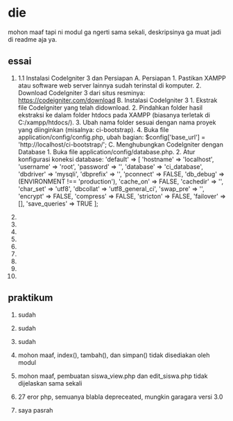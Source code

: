 # die
mohon maaf tapi ni modul ga ngerti sama sekali, deskripsinya ga muat jadi di readme aja ya.
## essai
1. 1.1 Instalasi CodeIgniter 3 dan Persiapan A. Persiapan 1.	Pastikan XAMPP atau software web server lainnya sudah terinstal di komputer. 2.	Download CodeIgniter 3 dari situs resminya: https://codeigniter.com/download B. Instalasi CodeIgniter 3 1.	Ekstrak file CodeIgniter yang telah didownload. 2.	Pindahkan folder hasil ekstraksi ke dalam folder htdocs pada XAMPP (biasanya terletak di C:/xampp/htdocs/). 3.	Ubah nama folder sesuai dengan nama proyek yang diinginkan (misalnya: ci-bootstrap). 4.	Buka file application/config/config.php, ubah bagian: $config['base_url'] = 'http://localhost/ci-bootstrap/'; C. Menghubungkan CodeIgniter dengan Database 1.	Buka file application/config/database.php. 2.	Atur konfigurasi koneksi database: 'default' => [     'hostname' => 'localhost',     'username' => 'root',     'password' => '',     'database' => 'ci_database',     'dbdriver' => 'mysqli',     'dbprefix' => '',     'pconnect' => FALSE,     'db_debug' => (ENVIRONMENT !== 'production'),     'cache_on' => FALSE,     'cachedir' => '',     'char_set' => 'utf8',     'dbcollat' => 'utf8_general_ci',     'swap_pre' => '',     'encrypt' => FALSE,     'compress' => FALSE,     'stricton' => FALSE,     'failover' => [],     'save_queries' => TRUE ];

2.

3.

4.

5.

6.

7.

8.

9.

10.

## praktikum

1. sudah

2. sudah

3. sudah

4. mohon maaf, index(), tambah(), dan simpan() tidak disediakan oleh modul

5. mohon maaf, pembuatan siswa_view.php dan edit_siswa.php tidak dijelaskan sama sekali

6. 27 eror php, semuanya blabla depreceated, mungkin garagara versi 3.0

7. saya pasrah

